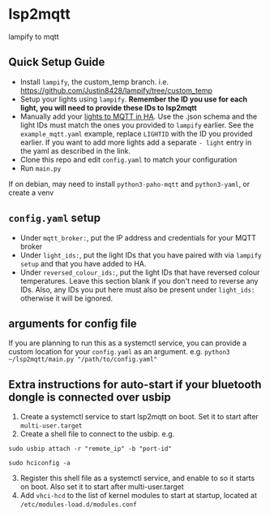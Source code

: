 # lsp2mqtt
lampify to mqtt

## Quick Setup Guide
 - Install `lampify`, the custom_temp branch. i.e. https://github.com/Justin8428/lampify/tree/custom_temp
 - Setup your lights using `lampify`. **Remember the ID you use for each light, you will need to provide these IDs to lsp2mqtt**
 - Manually add your [lights to MQTT in HA](https://www.home-assistant.io/integrations/light.mqtt/). Use the .json schema and the light IDs must match the ones you provided to `lampify` earlier. See the `example_mqtt.yaml` example, replace `LIGHTID` with the ID you provided earlier. If you want to add more lights add a separate `- light` entry in the yaml as described in the link.
 - Clone this repo and edit `config.yaml` to match your configuration
 - Run `main.py`

If on debian, may need to install `python3-paho-mqtt` and `python3-yaml`, or create a venv

## `config.yaml` setup
 - Under `mqtt_broker:`, put the IP address and credentials for your MQTT broker
 - Under `light_ids:`, put the light IDs that you have paired with via `lampify setup` and that you have added to HA.
 - Under `reversed_colour_ids:`, put the light IDs that have reversed colour temperatures. Leave this section blank if you don't need to reverse any IDs. Also, any IDs you put here must also be present under `light_ids:` otherwise it will be ignored.

## arguments for config file
If you are planning to run this as a systemctl service, you can provide a custom location for your `config.yaml` as an argument.
e.g. `python3 ~/lsp2mqtt/main.py "/path/to/config.yaml"`

## Extra instructions for auto-start if your bluetooth dongle is connected over usbip
1. Create a systemctl service to start lsp2mqtt on boot. Set it to start after `multi-user.target`
2. Create a shell file to connect to the usbip. e.g.
   
`sudo usbip attach -r "remote_ip" -b "port-id"`

`sudo hciconfig -a`

3. Register this shell file as a systemctl service, and enable to so it starts on boot. Also set it to start after multi-user.target
4. Add `vhci-hcd` to the list of kernel modules to start at startup, located at `/etc/modules-load.d/modules.conf`

